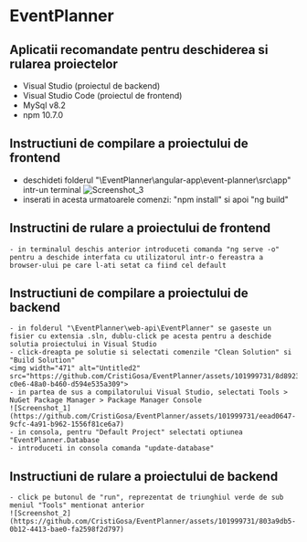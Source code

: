 # EventPlanner

## Aplicatii recomandate pentru deschiderea si rularea proiectelor
   - Visual Studio (proiectul de backend)
   - Visual Studio Code (proiectul de frontend)
   - MySql v8.2
   - npm 10.7.0

## Instructiuni de compilare a proiectului de frontend
   - deschideti folderul "\EventPlanner\angular-app\event-planner\src\app" intr-un terminal
     ![Screenshot_3](https://github.com/CristiGosa/EventPlanner/assets/101999731/63599097-d2b3-4bc6-8bc1-6f953d786fe2)
   - inserati in acesta urmatoarele comenzi: "npm install" si apoi "ng build"

## Instructini de rulare a proiectului de frontend 
    - in terminalul deschis anterior introduceti comanda "ng serve -o" pentru a deschide interfata cu utilizatorul intr-o fereastra a browser-ului pe care l-ati setat ca fiind cel default

## Instructiuni de compilare a proiectului de backend
    - in folderul "\EventPlanner\web-api\EventPlanner" se gaseste un fisier cu extensia .sln, dublu-click pe acesta pentru a deschide solutia proiectului in Visual Studio
    - click-dreapta pe solutie si selectati comenzile "Clean Solution" si "Build Solution" 
    <img width="471" alt="Untitled2" src="https://github.com/CristiGosa/EventPlanner/assets/101999731/8d8923ac-c0e6-48a0-b460-d594e535a309">
    - in partea de sus a compilatorului Visual Studio, selectati Tools > NuGet Package Manager > Package Manager Console
    ![Screenshot_1](https://github.com/CristiGosa/EventPlanner/assets/101999731/eead0647-9cfc-4a91-b962-1556f81ce6a7)
    - in consola, pentru "Default Project" selectati optiunea "EventPlanner.Database
    - introduceti in consola comanda "update-database"

## Instructiuni de rulare a proiectului de backend 
    - click pe butonul de "run", reprezentat de triunghiul verde de sub meniul "Tools" mentionat anterior 
    ![Screenshot_2](https://github.com/CristiGosa/EventPlanner/assets/101999731/803a9db5-0b12-4413-bae0-fa2598f2d797)
